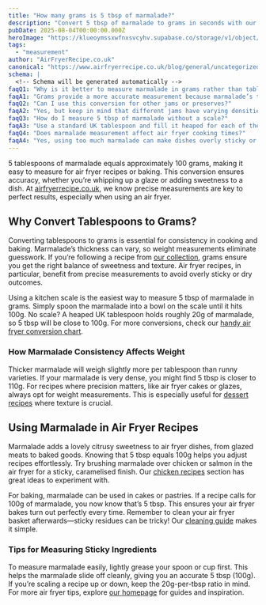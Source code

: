 ```yaml
---
title: "How many grams is 5 tbsp of marmalade?"
description: "Convert 5 tbsp of marmalade to grams in seconds with our simple guide. Perfect for air fryer recipes and precise baking measurements!"
pubDate: 2025-08-04T00:00:00.000Z
heroImage: "https://klueoymssxwfnxsvcyhv.supabase.co/storage/v1/object/public/Shmucket/how-many-grams-is-5-tbsp-of-marmalade.webp"
tags:
  - "measurement"
author: "AirFryerRecipe.co.uk"
canonical: "https://www.airfryerrecipe.co.uk/blog/general/uncategorized/how-many-grams-is-5-tbsp-of-marmalade"
schema: |
  <!-- Schema will be generated automatically -->
faqQ1: "Why is it better to measure marmalade in grams rather than tablespoons?"
faqA1: "Grams provide a more accurate measurement because marmalade’s thickness can vary. A tablespoon of thick marmalade may weigh more than a runny one, so weight ensures consistency in recipes, especially for air fryer cooking where precision matters."
faqQ2: "Can I use this conversion for other jams or preserves?"
faqA2: "Yes, but keep in mind that different jams have varying densities. For example, 5 tbsp of thick strawberry jam might weigh slightly more than marmalade. Always check specific conversions if a recipe requires exact measurements."
faqQ3: "How do I measure 5 tbsp of marmalade without a scale?"
faqA3: "Use a standard UK tablespoon and fill it heaped for each of the 5 tablespoons. This should give you roughly 100g. For better accuracy, consider investing in a cheap kitchen scale—they’re handy for all air fryer recipes."
faqQ4: "Does marmalade measurement affect air fryer cooking times?"
faqA4: "Yes, using too much marmalade can make dishes overly sticky or cause uneven cooking. Stick to the 5 tbsp (100g) conversion for balanced results. If glazing meats, brush it on in the last few minutes to avoid burning."
---
```

<p>5 tablespoons of marmalade equals approximately 100 grams, making it easy to measure for air fryer recipes or baking. This conversion ensures accuracy, whether you’re whipping up a glaze or adding sweetness to a dish. At <a href=https://www.airfryerrecipe.co.uk/>airfryerrecipe.co.uk</a>, we know precise measurements are key to perfect results, especially when using an air fryer.</p>  

<h2>Why Convert Tablespoons to Grams?</h2>  
<p>Converting tablespoons to grams is essential for consistency in cooking and baking. Marmalade’s thickness can vary, so weight measurements eliminate guesswork. If you’re following a recipe from <a href=https://www.airfryerrecipe.co.uk/recipes>our collection</a>, grams ensure you get the right balance of sweetness and texture. Air fryer recipes, in particular, benefit from precise measurements to avoid overly sticky or dry outcomes.</p>  

<p>Using a kitchen scale is the easiest way to measure 5 tbsp of marmalade in grams. Simply spoon the marmalade into a bowl on the scale until it hits 100g. No scale? A heaped UK tablespoon holds roughly 20g of marmalade, so 5 tbsp will be close to 100g. For more conversions, check our <a href=https://www.airfryerrecipe.co.uk/air-fryer-conversion-chart>handy air fryer conversion chart</a>.</p>  

<h3>How Marmalade Consistency Affects Weight</h3>  
<p>Thicker marmalade will weigh slightly more per tablespoon than runny varieties. If your marmalade is very dense, you might find 5 tbsp is closer to 110g. For recipes where precision matters, like air fryer cakes or glazes, always opt for weight measurements. This is especially useful for <a href=https://www.airfryerrecipe.co.uk/recipe-category/dessert>dessert recipes</a> where texture is crucial.</p>  

<h2>Using Marmalade in Air Fryer Recipes</h2>  
<p>Marmalade adds a lovely citrusy sweetness to air fryer dishes, from glazed meats to baked goods. Knowing that 5 tbsp equals 100g helps you adjust recipes effortlessly. Try brushing marmalade over chicken or salmon in the air fryer for a sticky, caramelised finish. Our <a href=https://www.airfryerrecipe.co.uk/recipe-category/chicken>chicken recipes</a> section has great ideas to experiment with.</p>  

<p>For baking, marmalade can be used in cakes or pastries. If a recipe calls for 100g of marmalade, you now know that’s 5 tbsp. This ensures your air fryer bakes turn out perfectly every time. Remember to clean your air fryer basket afterwards—sticky residues can be tricky! Our <a href=https://www.airfryerrecipe.co.uk/air-fryer-cleaner>cleaning guide</a> makes it simple.</p>  

<h3>Tips for Measuring Sticky Ingredients</h3>  
<p>To measure marmalade easily, lightly grease your spoon or cup first. This helps the marmalade slide off cleanly, giving you an accurate 5 tbsp (100g). If you’re scaling a recipe up or down, keep the 20g-per-tbsp ratio in mind. For more air fryer tips, explore <a href=https://www.airfryerrecipe.co.uk/>our homepage</a> for guides and inspiration.</p>
